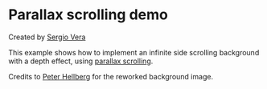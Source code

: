 # Parallax scrolling demo

Created by [Sergio Vera](https://github.com/svera)

This example shows how to implement an infinite side scrolling background with a depth effect, using [parallax scrolling](https://en.wikipedia.org/wiki/Parallax_scrolling).

Credits to [Peter Hellberg](https://github.com/peterhellberg) for the reworked background image.
